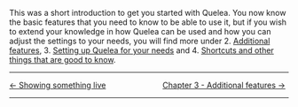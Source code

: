 This was a short introduction to get you started with Quelea. You now
know the basic features that you need to know to be able to use it, but
if you wish to extend your knowledge in how Quelea can be used and how
you can adjust the settings to your needs, you will find more under 2.
[Additional features](Additional_features.md "Additional features"), 3. [Setting up
Quelea for your needs](Setting_up_Quelea_for_your_needs.md "Setting up Quelea for your needs") and
4. [Shortcuts and other things that are good to
know](Shortcuts_and_other_things_that_are_good_to_know.md "Shortcuts and other things that are good to know").

-----



[← Showing something live](Showing_something_live.md "Showing something live")
&nbsp;&nbsp;&nbsp;&nbsp;&nbsp;&nbsp;&nbsp;&nbsp;&nbsp;&nbsp;&nbsp;&nbsp;&nbsp;&nbsp;&nbsp;&nbsp;&nbsp;&nbsp;&nbsp;&nbsp;&nbsp;&nbsp;&nbsp;&nbsp; [Chapter 3 - Additional features →](Additional_features.md "Additional features")

---
